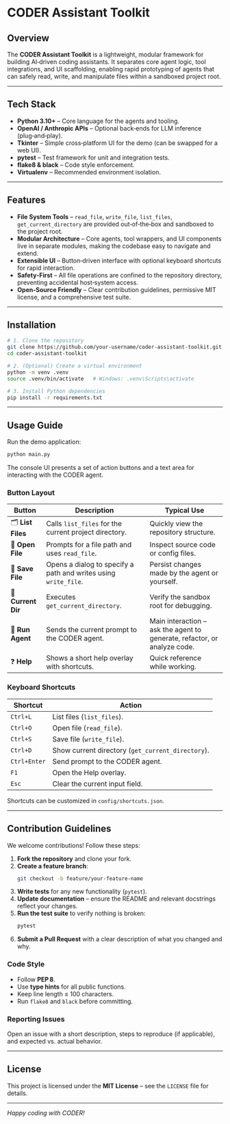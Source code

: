 # CODER Assistant Toolkit

## Overview

The **CODER Assistant Toolkit** is a lightweight, modular framework for building AI‑driven coding assistants. It separates core agent logic, tool integrations, and UI scaffolding, enabling rapid prototyping of agents that can safely read, write, and manipulate files within a sandboxed project root.

---

## Tech Stack

- **Python 3.10+** – Core language for the agents and tooling.
- **OpenAI / Anthropic APIs** – Optional back‑ends for LLM inference (plug‑and‑play).
- **Tkinter** – Simple cross‑platform UI for the demo (can be swapped for a web UI).
- **pytest** – Test framework for unit and integration tests.
- **flake8 & black** – Code style enforcement.
- **Virtualenv** – Recommended environment isolation.

---

## Features

- **File System Tools** – `read_file`, `write_file`, `list_files`, `get_current_directory` are provided out‑of‑the‑box and sandboxed to the project root.
- **Modular Architecture** – Core agents, tool wrappers, and UI components live in separate modules, making the codebase easy to navigate and extend.
- **Extensible UI** – Button‑driven interface with optional keyboard shortcuts for rapid interaction.
- **Safety‑First** – All file operations are confined to the repository directory, preventing accidental host‑system access.
- **Open‑Source Friendly** – Clear contribution guidelines, permissive MIT license, and a comprehensive test suite.

---

## Installation

```bash
# 1. Clone the repository
git clone https://github.com/your-username/coder-assistant-toolkit.git
cd coder-assistant-toolkit

# 2. (Optional) Create a virtual environment
python -m venv .venv
source .venv/bin/activate   # Windows: .venv\Scripts\activate

# 3. Install Python dependencies
pip install -r requirements.txt
```

---

## Usage Guide

Run the demo application:

```bash
python main.py
```

The console UI presents a set of action buttons and a text area for interacting with the CODER agent.

### Button Layout

| Button | Description | Typical Use |
|--------|-------------|-------------|
| 🗂️ **List Files** | Calls `list_files` for the current project directory. | Quickly view the repository structure. |
| 📂 **Open File** | Prompts for a file path and uses `read_file`. | Inspect source code or config files. |
| 💾 **Save File** | Opens a dialog to specify a path and writes using `write_file`. | Persist changes made by the agent or yourself. |
| 📁 **Current Dir** | Executes `get_current_directory`. | Verify the sandbox root for debugging. |
| 🚀 **Run Agent** | Sends the current prompt to the CODER agent. | Main interaction – ask the agent to generate, refactor, or analyze code. |
| ❓ **Help** | Shows a short help overlay with shortcuts. | Quick reference while working. |

### Keyboard Shortcuts

| Shortcut | Action |
|----------|--------|
| `Ctrl+L` | List files (`list_files`). |
| `Ctrl+O` | Open file (`read_file`). |
| `Ctrl+S` | Save file (`write_file`). |
| `Ctrl+D` | Show current directory (`get_current_directory`). |
| `Ctrl+Enter` | Send prompt to the CODER agent. |
| `F1` | Open the Help overlay. |
| `Esc` | Clear the current input field. |

Shortcuts can be customized in `config/shortcuts.json`.

---

## Contribution Guidelines

We welcome contributions! Follow these steps:

1. **Fork the repository** and clone your fork.
2. **Create a feature branch**:
   ```bash
   git checkout -b feature/your-feature-name
   ```
3. **Write tests** for any new functionality (`pytest`).
4. **Update documentation** – ensure the README and relevant docstrings reflect your changes.
5. **Run the test suite** to verify nothing is broken:
   ```bash
   pytest
   ```
6. **Submit a Pull Request** with a clear description of what you changed and why.

### Code Style
- Follow **PEP 8**.
- Use **type hints** for all public functions.
- Keep line length ≤ 100 characters.
- Run `flake8` and `black` before committing.

### Reporting Issues
Open an issue with a short description, steps to reproduce (if applicable), and expected vs. actual behavior.

---

## License

This project is licensed under the **MIT License** – see the `LICENSE` file for details.

---

*Happy coding with CODER!*